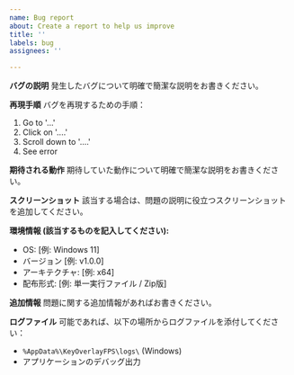 ```yaml
---
name: Bug report
about: Create a report to help us improve
title: ''
labels: bug
assignees: ''

---
```


**バグの説明**
発生したバグについて明確で簡潔な説明をお書きください。

**再現手順**
バグを再現するための手順：
1. Go to '...'
2. Click on '....'
3. Scroll down to '....'
4. See error

**期待される動作**
期待していた動作について明確で簡潔な説明をお書きください。

**スクリーンショット**
該当する場合は、問題の説明に役立つスクリーンショットを追加してください。

**環境情報 (該当するものを記入してください):**
 - OS: [例: Windows 11]
 - バージョン [例: v1.0.0]
 - アーキテクチャ: [例: x64]
 - 配布形式: [例: 単一実行ファイル / Zip版]

**追加情報**
問題に関する追加情報があればお書きください。

**ログファイル**
可能であれば、以下の場所からログファイルを添付してください：
- `%AppData%\KeyOverlayFPS\logs\` (Windows)
- アプリケーションのデバッグ出力